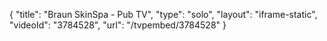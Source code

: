 {
    "title": "Braun SkinSpa - Pub TV",
    "type": "solo",
    "layout": "iframe-static",
    "videoId": "3784528",
    "url": "\/tvpembed\/3784528"
}